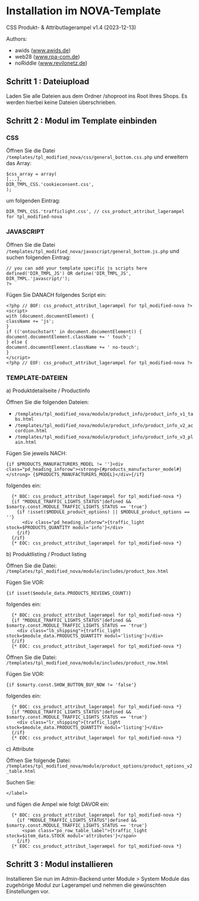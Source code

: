 ﻿# Installation im NOVA-Template 


CSS Produkt- & Attributlagerampel v1.4 (2023-12-13)

Authors:

- awids (www.awids.de)
- web28 (www.rpa-com.de)
- noRiddle (www.revilonetz.de)


## Schritt 1 : Dateiupload

Laden Sie alle Dateien aus dem Ordner /shoproot ins Root Ihres Shops. Es werden hierbei keine Dateien überschrieben.

## Schritt 2 : Modul im Template einbinden

### CSS

Öffnen Sie die Datei `/templates/tpl_modified_nova/css/general_bottom.css.php` und erweitern das Array:

```
$css_array = array(
[...],
DIR_TMPL_CSS.'cookieconsent.css',
);
```

um folgenden Eintrag:

```
DIR_TMPL_CSS.'trafficlight.css', // css_product_attribut_lagerampel for tpl_modified-nova
```

### JAVASCRIPT

Öffnen Sie die Datei `/templates/tpl_modified_nova/javascript/general_bottom.js.php` und suchen folgenden Eintrag:

```
// you can add your template specific js scripts here
defined('DIR_TMPL_JS') OR define('DIR_TMPL_JS', DIR_TMPL.'javascript/');
?>
```

Fügen Sie DANACH folgendes Script ein:

```
<?php // BOF: css_product_attribut_lagerampel for tpl_modified-nova ?>
<script>
with (document.documentElement) {
className += 'js';
}
if (('ontouchstart' in document.documentElement)) {
document.documentElement.className += ' touch';
} else {
document.documentElement.className += ' no-touch';
}
</script>
<?php // EOF: css_product_attribut_lagerampel for tpl_modified-nova ?>
```

### TEMPLATE-DATEIEN

a) Produktdetailseite / Productinfo

Öffnen Sie die folgenden Dateien:

- `/templates/tpl_modified_nova/module/product_info/product_info_v1_tabs.html`
- `/templates/tpl_modified_nova/module/product_info/product_info_v2_accordion.html`
- `/templates/tpl_modified_nova/module/product_info/product_info_v3_plain.html`

Fügen Sie jeweils NACH:

```
{if $PRODUCTS_MANUFACTURERS_MODEL != ''}<div class="pd_heading_inforow"><strong>{#products_manufacturer_model#}</strong> {$PRODUCTS_MANUFACTURERS_MODEL}</div>{/if}  
```

folgendes ein:

```
  {* BOC: css_product_attribut_lagerampel for tpl_modified-nova *}
  {if "MODULE_TRAFFIC_LIGHTS_STATUS"|defined && $smarty.const.MODULE_TRAFFIC_LIGHTS_STATUS == 'true'}
    {if !isset($MODULE_product_options) || $MODULE_product_options == ''}
      <div class="pd_heading_inforow">{traffic_light stock=$PRODUCTS_QUANTITY modul='info'}</div>
    {/if}
  {/if}
  {* EOC: css_product_attribut_lagerampel for tpl_modified-nova *}
```

b) Produktlisting / Product listing

Öffnen Sie die Datei: `/templates/tpl_modified_nova/module/includes/product_box.html`

Fügen Sie VOR: 

```
{if isset($module_data.PRODUCTS_REVIEWS_COUNT)}
```

folgendes ein: 

```
  {* BOC: css_product_attribut_lagerampel for tpl_modified-nova *}
  {if "MODULE_TRAFFIC_LIGHTS_STATUS"|defined && $smarty.const.MODULE_TRAFFIC_LIGHTS_STATUS == 'true'}
    <div class="lb_shipping">{traffic_light stock=$module_data.PRODUCTS_QUANTITY modul='listing'}</div>
  {/if}
  {* EOC: css_product_attribut_lagerampel for tpl_modified-nova *}

```


Öffnen Sie die Datei: `/templates/tpl_modified_nova/module/includes/product_row.html`

Fügen Sie VOR: 

```
{if $smarty.const.SHOW_BUTTON_BUY_NOW != 'false'}
```

folgendes ein: 

```
  {* BOC: css_product_attribut_lagerampel for tpl_modified-nova *}
  {if "MODULE_TRAFFIC_LIGHTS_STATUS"|defined && $smarty.const.MODULE_TRAFFIC_LIGHTS_STATUS == 'true'}
    <div class="lr_shipping">{traffic_light stock=$module_data.PRODUCTS_QUANTITY modul='listing'}</div>
  {/if}
  {* EOC: css_product_attribut_lagerampel for tpl_modified-nova *}
```

c) Attribute

Öffnen Sie folgende Datei: `/templates/tpl_modified_nova/module/product_options/product_options_v2_table.html`

Suchen Sie:

```
</label>
```

und fügen die Ampel wie folgt DAVOR ein:

```
  {* BOC: css_product_attribut_lagerampel for tpl_modified-nova *}
    {if "MODULE_TRAFFIC_LIGHTS_STATUS"|defined && $smarty.const.MODULE_TRAFFIC_LIGHTS_STATUS == 'true'}
      <span class="po_row_table_label">{traffic_light stock=$item_data.STOCK modul='attributes'}</span>
    {/if}
  {* EOC: css_product_attribut_lagerampel for tpl_modified-nova *}
```  

## Schritt 3 : Modul installieren

Installieren Sie nun im Admin-Backend unter Module > System Module das zugehörige Modul zur Lagerampel und nehmen die gewünschten Einstellungen vor. 
